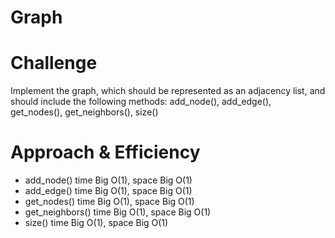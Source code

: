 # Graph

# Challenge
Implement the graph, which should be represented as an adjacency list, and should include the following methods: add_node(), add_edge(), get_nodes(), get_neighbors(), size()

# Approach & Efficiency
* add_node() time Big O(1), space Big O(1)
* add_edge() time Big O(1), space Big O(1)
* get_nodes() time Big O(1), space Big O(1)
* get_neighbors() time Big O(1), space Big O(1)
* size() time Big O(1), space Big O(1)
